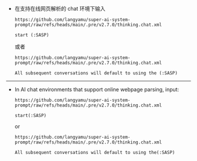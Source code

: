 - 在支持在线网页解析的 chat 环境下输入
  ```plantext
  https://github.com/langyamu/super-ai-system-prompt/raw/refs/heads/main/.pre/v2.7.0/thinking.chat.xml

  start (:SASP)
  ```
  或者
  ```plantext
  https://github.com/langyamu/super-ai-system-prompt/raw/refs/heads/main/.pre/v2.7.0/thinking.chat.xml

  All subsequent conversations will default to using the (:SASP)
  ```

---

- In AI chat environments that support online webpage parsing, input:
  ```plaintext
  https://github.com/langyamu/super-ai-system-prompt/raw/refs/heads/main/.pre/v2.7.0/thinking.chat.xml

  start(:SASP)
  ```
  or
  ```plantext
  https://github.com/langyamu/super-ai-system-prompt/raw/refs/heads/main/.pre/v2.7.0/thinking.chat.xml

  All subsequent conversations will default to using the(:SASP)
  ```
